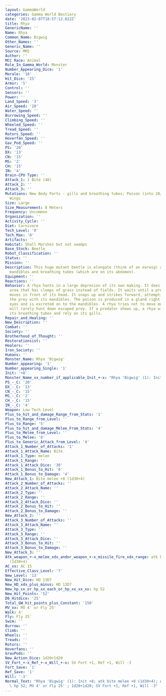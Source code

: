 ```yaml
---
layout: GammaWorld
categories: Gamma World Bestiary
date: '2023-02-07T18:57:12.022Z'
title: Rhya
GenericName: ''
Name: Rhya
Common_Name: Bigwig
Other_Names: ''
Generic_Name: ''
Source: MM2
Author: ''
MCC Race: Animal
Role_In_Gamma_World: Monster
Number_Appearing_Dice: '1'
Morale: '10'
Hit_Dice: '25'
Armor: '5'
Control: ''
Sensors: ''
Power: ''
Land_Speed: '3'
Air_Speed: '20'
Water_Speed: ''
Burrowing_Speed: ''
Climbing_Speed: ''
Wheeled_Speed: ''
Tread_Speed: ''
Rotors_Speed: ''
Hoverfan_Speed: ''
Gav_Pod_Speed: ''
PS: '20'
DX: '13'
CN: '15'
MS: '2'
CH: '15'
IN: '4'
Brain-CPU Type: ''
Attack_1: 1 Bite (40)
Attack_2: ''
Attack_3: ''
Mutations: New Body Parts - gills and breathing tubes; Poison (into 20/paralytic);
  Wings
Size: Large
Size_Measurement: 8 Meters
Frequency: Uncommon
Organization: ''
Activity_Cycle: ''
Diet: Carnivore
Tech_Level: '0'
Tech_Max: '0'
Artifacts: ''
Habitat: Shall Marshes but not swamps
Base_Stock: Beetle
Robot_Classification: ''
Status: ''
Mission: ''
Description: This huge mutant beetle is elongate (think of an earwig) and has enlarged
  mandibles and breathing tubes (which are on its abdomen).
Equipment: ''
Reactions: ''
Behavior: A rhya hunts in a large depresion of its own making. It does this in an
  area that has clumps of grass instead of fields. It waits until a prey creature
  moves in front of its head. It snaps up and strikes forward, attempting to crush
  the prey with its mandibles. The poison is produced in a gland right behind the
  eyes and is excreted on to the mandibles. A rhya tries not to move much and thus
  will rarely hunt down escaped prey. If a predator shows up, a rhya will withdraw
  its breathing tubes and rely on its gills.
Repair_and_Healing: ''
New_Description: ''
Combat: ''
Society: ''
Brotherhood_of_Thought: ''
Restorationsist: ''
Healers: ''
Iron_Society: ''
Humans: ''
Monster_Name: Rhya 'Bigwig'
Number_appearing: '1'
Number_appearing_Single: '1'
Init: '+8'
Monster_Name_xx_number_if_applicable_Init_+-x: "Rhya 'Bigwig' (1): Init +8"
PS_-_C: '20'
DX_-_C: '13'
CN_-_C: '15'
MS_-_C: '2'
CH_-_C: '15'
IN_-_C: '4'
Weapon: Low Tech Level
Plus_to_hit_and_damage_Range_from_Stats: '1'
Plus_to_Range_from_Level: ''
Plus_to_Range: '5'
Plus_to_hit_and_damage_Melee_From_Stats: '4'
Plus_to_Melee_from_Level: ''
Plus_to_Melee: '8'
Plus_to_Generic_Attack_from_Level: '4'
Attack_1_Number_of_Attacks: '1'
Attack_1_Attack_Name: Bite
Attack_1_Type: melee
Attack_1_Range: ''
Attack_1_Attack_Dice: '30'
Attack_1_Bonus_to_Hit: '8'
Attack_1_Bonus_to_Damage: '4'
New_Attack_1: Bite melee +8 (1d30+4)
Attack_2_Number_of_Attacks: ''
Attack_2_Attack_Name: ''
Attack_2_Type: ''
Attack_2_Range: ''
Attack_2_Attack_Dice: ''
Attack_2_Bonus_to_Hit: ''
Attack_2_Bonus_to_Damage: ''
New_Attack_2: ''
Attack_3_Number_of_Attacks: ''
Attack_3_Attack_Name: ''
Attack_3_Type: ''
Attack_3_Range: ''
Attack_3_Attack_Dice: ''
Attack_3_Bonus_to_Hit: ''
Attack_3_Bonus_to_Damage: ''
New_Attack_3: ''
Atk_weapon_+-x_melee_xdx_andor_weapon_+-x_missile_fire_xdx_range: atk bite melee +8
  (1d30+4)
AC_xx: AC 15
Effective_Class_Level: '7'
New_Level: '13'
New_Hit_Dice: HD 13D7
New_HD_xdx_plus_minus: HD 13D7
New_hp_xx_or_hp_xx_each_or_hp_xx_xx_xx: hp 52
New_Hit_Points: '52'
D6_Hitdice: '25'
Total_GW_hit_points_plus_Constant: '150'
MV_xx: MV 4' or Fly 25'
Walk: 4'
Fly: Fly 25'
Swim: ''
Burrow: ''
Climb: ''
Wheels: ''
Treads: ''
Rotors: ''
Hoverfans: ''
GravPods: ''
New_Action_Dice: 1d20+1d20
SV_Fort_+-x_Ref_+-x_Will_+-x: SV Fort +1, Ref +1, Will -3
Fort_Save: '1'
Ref_Save: '1'
Will: '-3'
Normal_Text: "Rhya 'Bigwig' (1): Init +8; atk bite melee +8 (1d30+4); AC 15; HD 13D7\
  \ hp 52; MV 4' or Fly 25' ; 1d20+1d20; SV Fort +1, Ref +1, Will -3"
...
```

